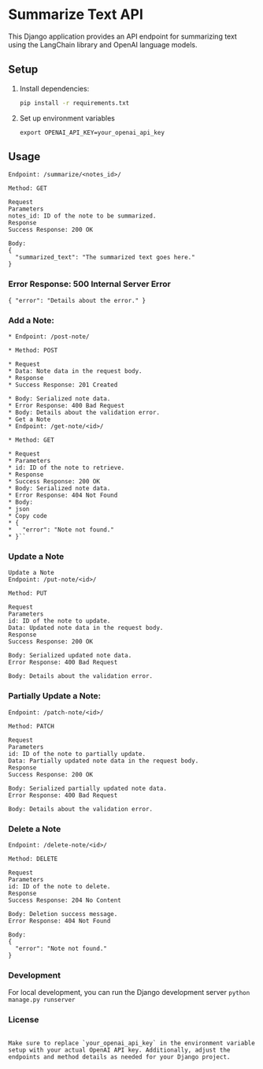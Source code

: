 # Summarize Text API

This Django application provides an API endpoint for summarizing text using the LangChain library and OpenAI language models.

## Setup

1. Install dependencies:

   ```bash
   pip install -r requirements.txt

2. Set up environment variables
    
    ``export OPENAI_API_KEY=your_openai_api_key``
## Usage

```Summarize Text Endpoint
Endpoint: /summarize/<notes_id>/

Method: GET

Request
Parameters
notes_id: ID of the note to be summarized.
Response
Success Response: 200 OK

Body:
{
  "summarized_text": "The summarized text goes here."
}

```

### Error Response: 500 Internal Server Error
``{
  "error": "Details about the error."
}``


### Add a Note:
```
* Endpoint: /post-note/

* Method: POST

* Request
* Data: Note data in the request body.
* Response
* Success Response: 201 Created

* Body: Serialized note data.
* Error Response: 400 Bad Request
* Body: Details about the validation error.
* Get a Note
* Endpoint: /get-note/<id>/

* Method: GET

* Request
* Parameters
* id: ID of the note to retrieve.
* Response
* Success Response: 200 OK
* Body: Serialized note data.
* Error Response: 404 Not Found
* Body:
* json
* Copy code
* {
*   "error": "Note not found."
* }``

```
### Update a Note
```
Update a Note
Endpoint: /put-note/<id>/

Method: PUT

Request
Parameters
id: ID of the note to update.
Data: Updated note data in the request body.
Response
Success Response: 200 OK

Body: Serialized updated note data.
Error Response: 400 Bad Request

Body: Details about the validation error.
```
### Partially Update a Note:
```
Endpoint: /patch-note/<id>/

Method: PATCH

Request
Parameters
id: ID of the note to partially update.
Data: Partially updated note data in the request body.
Response
Success Response: 200 OK

Body: Serialized partially updated note data.
Error Response: 400 Bad Request

Body: Details about the validation error.
```


### Delete a Note

```
Endpoint: /delete-note/<id>/

Method: DELETE

Request
Parameters
id: ID of the note to delete.
Response
Success Response: 204 No Content

Body: Deletion success message.
Error Response: 404 Not Found

Body:
{
  "error": "Note not found."
}
``` 
### Development
For local development, you can run the Django development server
```python manage.py runserver```

### License 

```

Make sure to replace `your_openai_api_key` in the environment variable setup with your actual OpenAI API key. Additionally, adjust the endpoints and method details as needed for your Django project.

```
